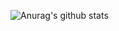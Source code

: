 ![Anurag's github stats](https://github-readme-stats.vercel.app/api?username=svenit&show_icons=true&theme=prussian)
